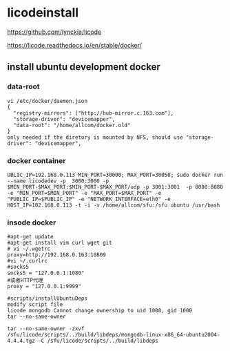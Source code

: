 # licodeinstall
https://github.com/lynckia/licode

https://licode.readthedocs.io/en/stable/docker/

## install ubuntu development docker
### data-root
```
vi /etc/docker/daemon.json
{
  "registry-mirrors": ["http://hub-mirror.c.163.com"],
  "storage-driver": "devicemapper", 
  "data-root": "/home/allcom/docker.old"
}
only needed if the diretory is mounted by NFS, should use "storage-driver": "devicemapper", 
```
### docker container 
```
UBLIC_IP=192.168.0.113 MIN_PORT=30000; MAX_PORT=30050; sudo docker run --name licodedev -p  3000:3000 -p $MIN_PORT-$MAX_PORT:$MIN_PORT-$MAX_PORT/udp -p 3001:3001  -p 8080:8080 -e "MIN_PORT=$MIN_PORT" -e "MAX_PORT=$MAX_PORT" -e "PUBLIC_IP=$PUBLIC_IP" -e "NETWORK_INTERFACE=eth0" -e HOST_IP=102.168.0.113 -t -i -v /home/allcom/sfu:/sfu ubuntu /usr/bash
```
### insode docker
```
#apt-get update
#apt-get install vim curl wget git
# vi ~/.wgetrc
proxy=http://192.168.0.163:10809
#vi ~/.curlrc
#socks5
socks5 = "127.0.0.1:1080"
#或者HTTP代理
proxy = "127.0.0.1:9999"

#scripts/installUbuntuDeps
modify script file
licode mongodb Cannot change ownership to uid 1000, gid 1000
tar --no-same-owner

tar --no-same-owner -zxvf /sfu/licode/scripts/../build/libdeps/mongodb-linux-x86_64-ubuntu2004-4.4.4.tgz -C /sfu/licode/scripts/../build/libdeps

```
